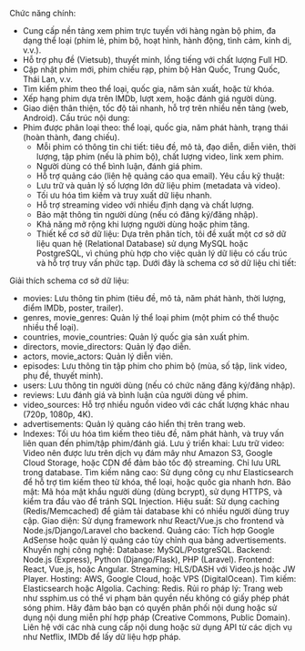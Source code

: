 Chức năng chính:

-   Cung cấp nền tảng xem phim trực tuyến với hàng ngàn bộ phim, đa dạng thể loại (phim lẻ, phim bộ, hoạt hình, hành động, tình cảm, kinh dị, v.v.).
-   Hỗ trợ phụ đề (Vietsub), thuyết minh, lồng tiếng với chất lượng Full HD.
-   Cập nhật phim mới, phim chiếu rạp, phim bộ Hàn Quốc, Trung Quốc, Thái Lan, v.v.
-   Tìm kiếm phim theo thể loại, quốc gia, năm sản xuất, hoặc từ khóa.
-   Xếp hạng phim dựa trên IMDb, lượt xem, hoặc đánh giá người dùng.
-   Giao diện thân thiện, tốc độ tải nhanh, hỗ trợ trên nhiều nền tảng (web, Android).
    Cấu trúc nội dung:
-   Phim được phân loại theo: thể loại, quốc gia, năm phát hành, trạng thái (hoàn thành, đang chiếu).
    -   Mỗi phim có thông tin chi tiết: tiêu đề, mô tả, đạo diễn, diễn viên, thời lượng, tập phim (nếu là phim bộ), chất lượng video, link xem phim.
    -   Người dùng có thể bình luận, đánh giá phim.
    -   Hỗ trợ quảng cáo (liên hệ quảng cáo qua email).
        Yêu cầu kỹ thuật:
    -   Lưu trữ và quản lý số lượng lớn dữ liệu phim (metadata và video).
    -   Tối ưu hóa tìm kiếm và truy xuất dữ liệu nhanh.
    -   Hỗ trợ streaming video với nhiều định dạng và chất lượng.
    -   Bảo mật thông tin người dùng (nếu có đăng ký/đăng nhập).
    -   Khả năng mở rộng khi lượng người dùng hoặc phim tăng.
    -   Thiết kế cơ sở dữ liệu: Dựa trên phân tích, tôi đề xuất một cơ sở dữ liệu quan hệ (Relational Database) sử dụng MySQL hoặc PostgreSQL, vì chúng phù hợp cho việc quản lý dữ liệu có cấu trúc và hỗ trợ truy vấn phức tạp. Dưới đây là schema cơ sở dữ liệu chi tiết:

Giải thích schema cơ sở dữ liệu:

-   movies: Lưu thông tin phim (tiêu đề, mô tả, năm phát hành, thời lượng, điểm IMDb, poster, trailer).
-   genres, movie_genres: Quản lý thể loại phim (một phim có thể thuộc nhiều thể loại).
-   countries, movie_countries: Quản lý quốc gia sản xuất phim.
-   directors, movie_directors: Quản lý đạo diễn.
-   actors, movie_actors: Quản lý diễn viên.
-   episodes: Lưu thông tin tập phim cho phim bộ (mùa, số tập, link video, phụ đề, thuyết minh).
-   users: Lưu thông tin người dùng (nếu có chức năng đăng ký/đăng nhập).
-   reviews: Lưu đánh giá và bình luận của người dùng về phim.
-   video_sources: Hỗ trợ nhiều nguồn video với các chất lượng khác nhau (720p, 1080p, 4K).
-   advertisements: Quản lý quảng cáo hiển thị trên trang web.
-   Indexes: Tối ưu hóa tìm kiếm theo tiêu đề, năm phát hành, và truy vấn liên quan đến phim/tập phim/đánh giá.
    Lưu ý triển khai:
    Lưu trữ video: Video nên được lưu trên dịch vụ đám mây như Amazon S3, Google Cloud Storage, hoặc CDN để đảm bảo tốc độ streaming. Chỉ lưu URL trong database.
    Tìm kiếm nâng cao: Sử dụng công cụ như Elasticsearch để hỗ trợ tìm kiếm theo từ khóa, thể loại, hoặc quốc gia nhanh hơn.
    Bảo mật: Mã hóa mật khẩu người dùng (dùng bcrypt), sử dụng HTTPS, và kiểm tra đầu vào để tránh SQL Injection.
    Hiệu suất: Sử dụng caching (Redis/Memcached) để giảm tải database khi có nhiều người dùng truy cập.
    Giao diện: Sử dụng framework như React/Vue.js cho frontend và Node.js/Django/Laravel cho backend.
    Quảng cáo: Tích hợp Google AdSense hoặc quản lý quảng cáo tùy chỉnh qua bảng advertisements.
    Khuyến nghị công nghệ:
    Database: MySQL/PostgreSQL.
    Backend: Node.js (Express), Python (Django/Flask), PHP (Laravel).
    Frontend: React, Vue.js, hoặc Angular.
    Streaming: HLS/DASH với Video.js hoặc JW Player.
    Hosting: AWS, Google Cloud, hoặc VPS (DigitalOcean).
    Tìm kiếm: Elasticsearch hoặc Algolia.
    Caching: Redis.
    Rủi ro pháp lý:
    Trang web như ssphim.us có thể vi phạm bản quyền nếu không có giấy phép phát sóng phim. Hãy đảm bảo bạn có quyền phân phối nội dung hoặc sử dụng nội dung miễn phí hợp pháp (Creative Commons, Public Domain).
    Liên hệ với các nhà cung cấp nội dung hoặc sử dụng API từ các dịch vụ như Netflix, IMDb để lấy dữ liệu hợp pháp.
